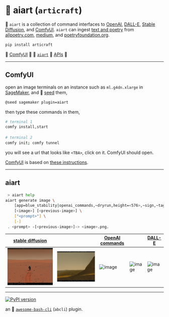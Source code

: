 # 🎨 aiart (`articraft`)

🎨 `aiart` is a collection of command interfaces to [OpenAI](https://github.com/kamangir/openai-commands), [DALL-E](https://github.com/kamangir/openai-commands/blob/main/.abcli/DALLE.sh), [Stable Diffusion](https://github.com/kamangir/blue-stability), and [ComfyUI](https://github.com/comfyanonymous/ComfyUI). `aiart` can ingest [text and poetry](https://github.com/kamangir/aiart/blob/main/aiart/html/functions.py) from [allpoetry.com](https://allpoetry.com/), [medium](https://medium.com/), and [poetryfoundation.org](https://www.poetryfoundation.org/).

```bash
pip install articraft
```

🔷 [ComfyUI](#ComfyUI) 🔷 🎨 [`aiart`](#aiart) 🔷 [APIs](./APIs.yaml) 🔷

---

## ComfyUI

open an image terminals on an instance such as `ml.g4dn.xlarge` in [SageMaker](https://github.com/kamangir/blue-plugin/blob/main/SageMaker.md), and 🌱 [seed](https://github.com/kamangir/awesome-bash-cli/blob/current/abcli/.abcli/plugins/seed.sh) them,

```bash
@seed sagemaker plugin=aiart
```

then type these commands in them,

```bash
# terminal 1
comfy install,start

# terminal 2
comfy init; comfy tunnel
```

you will see a url that looks like `<TBA>`, click on it. ComfyUI should open.

[ComfyUI](./articraft/.abcli/ComfyUI.sh) is based on [these instructions](https://medium.com/@dminhk/3-easy-steps-to-run-comfyui-on-amazon-sagemaker-notebook-c9bdb226c15e).

---

## aiart

```bash
 > aiart help
aiart generate image \
	[app=blue_stability|openai_commands,~dryrun,height=<576>,~sign,~tag,width=<768>] \
	[<image>] [<previous-image>] \
	["<prompt>"] \
	[-]
 . <prompt> -[<previous-image>]-> <image>.png.
```

| [stable diffusion](https://github.com/kamangir/blue-stability)                                   |                                                                                                 | [OpenAI commands](https://github.com/kamangir/openai-commands)                                    |                                                                                                  | [DALL-E](https://github.com/kamangir/openai-commands/blob/main/.abcli/DALLE.sh)        |
| ------------------------------------------------------------------------------------------------ | ----------------------------------------------------------------------------------------------- | ------------------------------------------------------------------------------------------------- | ------------------------------------------------------------------------------------------------ | -------------------------------------------------------------------------------------- |
| ![image](https://raw.githubusercontent.com/kamangir/blue-stability/main/assets/carrot.png?raw=1) | ![image](https://raw.githubusercontent.com/kamangir/blue-stability/main/assets/minds.gif?raw=1) | ![image](https://raw.githubusercontent.com/kamangir/openai-commands/main/assets/carrot.png?raw=1) | ![image](https://raw.githubusercontent.com/kamangir/openai-commands/main/assets/minds.gif?raw=1) | ![image](https://github.com/kamangir/openai-commands/raw/main/assets/DALL-E.png?raw=1) |

---

[![PyPI version](https://img.shields.io/pypi/v/articraft.svg)](https://pypi.org/project/articraft/)

an 🚀 [`awesome-bash-cli`](https://github.com/kamangir/awesome-bash-cli) (`abcli`) plugin.
